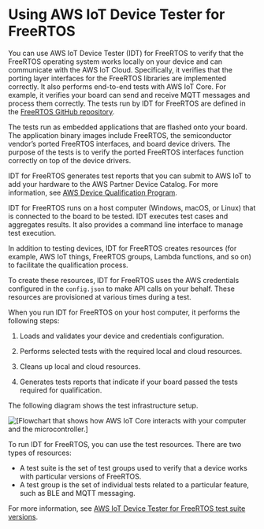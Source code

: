 # Using AWS IoT Device Tester for FreeRTOS<a name="device-tester-for-freertos-ug"></a>

You can use AWS IoT Device Tester \(IDT\) for FreeRTOS to verify that the FreeRTOS operating system works locally on your device and can communicate with the AWS IoT Cloud\. Specifically, it verifies that the porting layer interfaces for the FreeRTOS libraries are implemented correctly\. It also performs end\-to\-end tests with AWS IoT Core\. For example, it verifies your board can send and receive MQTT messages and process them correctly\. The tests run by IDT for FreeRTOS are defined in the [FreeRTOS GitHub repository](https://github.com/aws/amazon-freertos)\.

The tests run as embedded applications that are flashed onto your board\. The application binary images include FreeRTOS, the semiconductor vendor’s ported FreeRTOS interfaces, and board device drivers\. The purpose of the tests is to verify the ported FreeRTOS interfaces function correctly on top of the device drivers\. 

IDT for FreeRTOS generates test reports that you can submit to AWS IoT to add your hardware to the AWS Partner Device Catalog\. For more information, see [AWS Device Qualification Program](https://aws.amazon.com/partners/dqp/)\.

IDT for FreeRTOS runs on a host computer \(Windows, macOS, or Linux\) that is connected to the board to be tested\. IDT executes test cases and aggregates results\. It also provides a command line interface to manage test execution\.

In addition to testing devices, IDT for FreeRTOS creates resources \(for example, AWS IoT things, FreeRTOS groups, Lambda functions, and so on\) to facilitate the qualification process\.

To create these resources, IDT for FreeRTOS uses the AWS credentials configured in the `config.json` to make API calls on your behalf\. These resources are provisioned at various times during a test\.

When you run IDT for FreeRTOS on your host computer, it performs the following steps:

1. Loads and validates your device and credentials configuration\.

1. Performs selected tests with the required local and cloud resources\.

1. Cleans up local and cloud resources\.

1. Generates tests reports that indicate if your board passed the tests required for qualification\.

The following diagram shows the test infrastructure setup\.

![\[Flowchart that shows how AWS IoT Core interacts with your computer and the microcontroller.\]](http://docs.aws.amazon.com/freertos/latest/userguide/images/devicetester_afr.png)

To run IDT for FreeRTOS, you can use the test resources\. There are two types of resources:
+ A test suite is the set of test groups used to verify that a device works with particular versions of FreeRTOS\.
+ A test group is the set of individual tests related to a particular feature, such as BLE and MQTT messaging\.

For more information, see [AWS IoT Device Tester for FreeRTOS test suite versions](idt-test-suite-versions.md)\. 